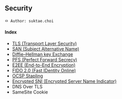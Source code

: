 ## Security

```
ㅁ Author: suktae.choi
```

#### Index
- [TLS (Transport Layer Security)](tls)
- [SAN (Subject Alternative Name)](san)
- [Diffie–Hellman key Exchange](diffie–hellman)
- [PFS (Perfect Forward Secrecy)](pfs)
- [E2EE (End-to-End Encryption)](e2ee)
- [FIDO 2.0 (Fast IDentity Online)](http://www.comworld.co.kr/news/articleView.html?idxno=49477)
- [OCSP Stapling](ocsp-stapling)
- [Encrypted SNI (Encrypted Server Name Indicator)](esni)
- DNS Over TLS
- SameSite Cookie

